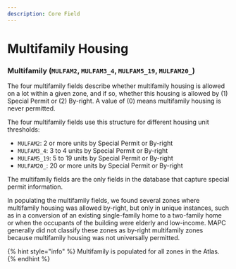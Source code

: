 ```yaml
---
description: Core Field
---
```


# Multifamily Housing

### Multifamily \(`MULFAM2`, `MULFAM3_4`, `MULFAM5_19`, `MULFAM20_`\) 

The four multifamily fields describe whether multifamily housing is allowed on a lot within a given zone, and if so, whether this housing is allowed by \(1\) Special Permit or \(2\) By-right. A value of \(0\) means multifamily housing is never permitted.

The four multifamily fields use this structure for different housing unit thresholds: 

* `MULFAM2`: 2 or more units by Special Permit or By-right
* `MULFAM3_4`: 3 to 4 units by Special Permit or By-right
* `MULFAM5_19`: 5 to 19 units by Special Permit or By-right
* `MULFAM20_`: 20 or more units by Special Permit or By-right

The multifamily fields are the only fields in the database that capture special permit information. 

In populating the multifamily fields, we found several zones where multifamily housing was allowed by-right, but only in unique instances, such as in a conversion of an existing single-family home to a two-family home or when the occupants of the building were elderly and low-income. MAPC generally did not classify these zones as by-right multifamily zones because multifamily housing was not universally permitted.   

{% hint style="info" %}
Multifamily is populated for all zones in the Atlas. 
{% endhint %}



